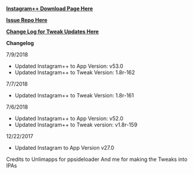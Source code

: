 
**[Instagram++ Download Page Here](https://github.com/JMccormick264/InstagramPP/releases)**

**[Issue Repo Here](https://github.com/eni9889/IG-PP-Issues)**

**[Change Log for Tweak Updates Here](https://beta.unlimapps.com/changes/com.unlimapps.gramplus)**

**Changelog**

7/9/2018

 - Updated Instagram++ to App Version: v53.0
 - Updated Instagram++ to Tweak Version: 1.8r-162

7/7/2018

 - Updated Instagram++ to Tweak Version: 1.8r-161

7/6/2018

- Updated Instagram++ to App Version: v52.0
- Updated Instagram++ to Tweak version: v1.8r-159

12/22/2017

 - Updated Instagram to App Version v27.0

 Credits to Unlimapps for ppsideloader
 And me for making the Tweaks into IPAs
